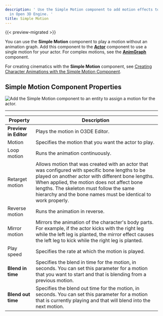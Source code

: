```yaml
---
description: ' Use the Simple Motion component to add motion effects to your actor
  in Open 3D Engine. '
title: Simple Motion
---
```


{{< preview-migrated >}}

You can use the **Simple Motion** component to play a motion without an animation graph. Add this component to the **[Actor](/docs/user-guide/components/reference/animation/actor/)** component to use a single motion for your actor. For complex motions, see the **[AnimGraph](/docs/user-guide/components/reference/animation/animgraph/)** component.

For creating cinematics with the **Simple Motion** component, see [Creating Character Animations with the Simple Motion Component](/docs/user-guide/visualization/cinematics/create-cinematics-with-simple-motion-animations-in-track-view-editor/).

## Simple Motion Component Properties 

![Add the Simple Motion component to an entity to assign a motion for the actor.](/images/user-guide/component/component-simple-motion-properties.png)


****

| Property | Description |
| --- | --- |
|  **Preview in Editor**  | Plays the motion in O3DE Editor.  |
| Motion |  Specifies the motion that you want the actor to play.  |
| Loop motion |  Runs the animation continuously.  |
| Retarget motion |  Allows motion that was created with an actor that was configured with specific bone lengths to be played on another actor with different bone lengths. When applied, the motion does not affect bone lengths. The skeleton must follow the same hierarchy and the bone names must be identical to work properly.   |
| Reverse motion |  Runs the animation in reverse.   |
| Mirror motion |  Mirrors the animation of the character's body parts. For example, if the actor kicks with the right leg while the left leg is planted, the mirror effect causes the left leg to kick while the right leg is planted.  |
| Play speed |  Specifies the rate at which the motion is played.  |
|  **Blend in time**  | Specifies the blend in time for the motion, in seconds. You can set this parameter for a motion that you want to start and that is blending from a previous motion. |
|  **Blend out time**  | Specifies the blend out time for the motion, in seconds. You can set this parameter for a motion that is currently playing and that will blend into the next motion.  |
